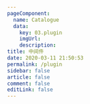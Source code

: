 ```yaml
---
pageComponent: 
  name: Catalogue
  data: 
    key: 03.plugin
    imgUrl:
    description:
title: 中间件
date: 2020-03-11 21:50:53
permalink: /plugin
sidebar: false
article: false
comment: false
editLink: false
---
```


